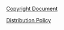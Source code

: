 [Copyright Document](https://docs.google.com/document/d/1COTZrNsx1rc80XxekIqp6dj9uDkCaPP6MociXL2sKn8)

[Distribution Policy](https://docs.google.com/document/d/1ThbjrGun6q1AWNu6rXR8AezpSas_4M7JAgsRUur4bv8)